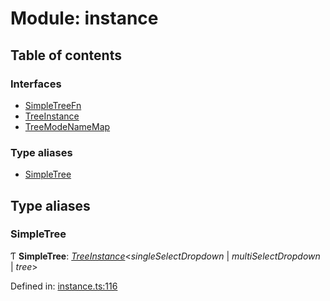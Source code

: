 # Module: instance

## Table of contents

### Interfaces

- [SimpleTreeFn](../interfaces/instance.simpletreefn.md)
- [TreeInstance](../interfaces/instance.treeinstance.md)
- [TreeModeNameMap](../interfaces/instance.treemodenamemap.md)

### Type aliases

- [SimpleTree](instance.md#simpletree)

## Type aliases

### SimpleTree

Ƭ **SimpleTree**: [*TreeInstance*](../interfaces/instance.treeinstance.md)<*singleSelectDropdown* \| *multiSelectDropdown* \| *tree*\>

Defined in: [instance.ts:116](https://github.com/ckotzbauer/simple-tree-component/blob/8798469/src/types/instance.ts#L116)
